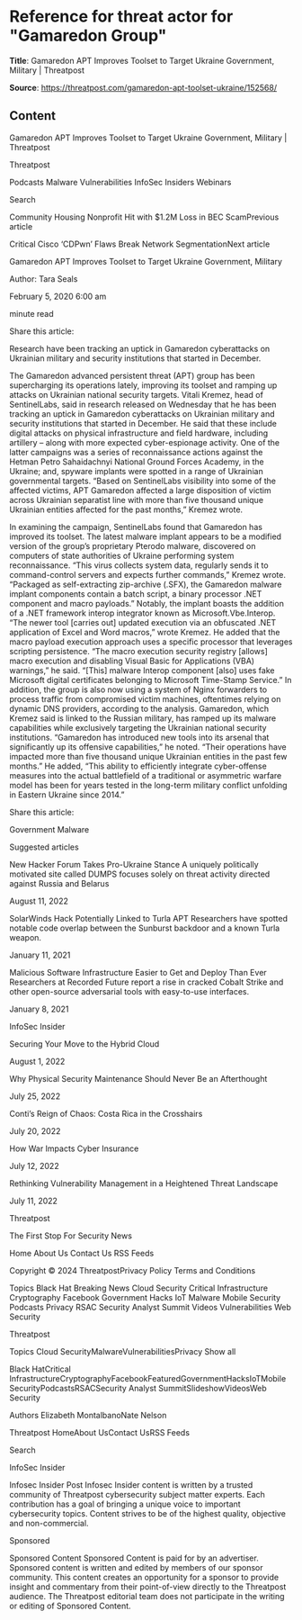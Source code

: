 # Reference for threat actor for "Gamaredon Group"

**Title**: Gamaredon APT Improves Toolset to Target Ukraine Government, Military | Threatpost

**Source**: https://threatpost.com/gamaredon-apt-toolset-ukraine/152568/

## Content


























Gamaredon APT Improves Toolset to Target Ukraine Government, Military | Threatpost

























































 












Threatpost


Podcasts
Malware
Vulnerabilities
InfoSec Insiders
Webinars



 





 Search














Community Housing Nonprofit Hit with $1.2M Loss in BEC ScamPrevious article 

Critical Cisco ‘CDPwn’ Flaws Break Network SegmentationNext article 










Gamaredon APT Improves Toolset to Target Ukraine Government, Military









Author: 
Tara Seals


February 5, 2020  6:00 am












 minute read
											


Share this article:





 













Research have been tracking an uptick in Gamaredon cyberattacks on Ukrainian military and security institutions that started in December.


The Gamaredon advanced persistent threat (APT) group has been supercharging its operations lately, improving its toolset and ramping up attacks on Ukrainian national security targets.
Vitali Kremez, head of SentinelLabs, said in research released on Wednesday that he has been tracking an uptick in Gamaredon cyberattacks on Ukrainian military and security institutions that started in December. He said that these include digital attacks on physical infrastructure and field hardware, including artillery – along with more expected cyber-espionage activity. One of the latter campaigns was a series of reconnaissance actions against the Hetman Petro Sahaidachnyi National Ground Forces Academy, in the Ukraine; and, spyware implants were spotted in a range of Ukrainian governmental targets.
“Based on SentinelLabs visibility into some of the affected victims, APT Gamaredon affected a large disposition of victim across Ukrainian separatist line with more than five thousand unique Ukrainian entities affected for the past months,” Kremez wrote.

In examining the campaign, SentinelLabs found that Gamaredon has improved its toolset. The latest malware implant appears to be a modified version of the group’s proprietary Pterodo malware, discovered on computers of state authorities of Ukraine performing system reconnaissance.
“This virus collects system data, regularly sends it to command-control servers and expects further commands,” Kremez wrote. “Packaged as self-extracting zip-archive (.SFX), the Gamaredon malware implant components contain a batch script, a binary processor .NET component and macro payloads.”
Notably, the implant boasts the addition of a .NET framework interop integrator known as Microsoft.Vbe.Interop.
“The newer tool [carries out] updated execution via an obfuscated .NET application of Excel and Word macros,” wrote Kremez. He added that the macro payload execution approach uses a specific processor that leverages scripting persistence. “The macro execution security registry [allows] macro execution and disabling Visual Basic for Applications (VBA) warnings,” he said. “[This] malware Interop component [also] uses fake Microsoft digital certificates belonging to Microsoft Time-Stamp Service.”
In addition, the group is also now using a system of Nginx forwarders to process traffic from compromised victim machines, oftentimes relying on dynamic DNS providers, according to the analysis.
Gamaredon, which Kremez said is linked to the Russian military, has ramped up its malware capabilities while exclusively targeting the Ukrainian national security institutions.
“Gamaredon has introduced new tools into its arsenal that significantly up its offensive capabilities,” he noted. “Their operations have impacted more than five thousand unique Ukrainian entities in the past few months.” He added, “This ability to efficiently integrate cyber-offense measures into the actual battlefield of a traditional or asymmetric warfare model has been for years tested in the long-term military conflict unfolding in Eastern Ukraine since 2014.”




Share this article:





 







Government
Malware










Suggested articles





 

New Hacker Forum Takes Pro-Ukraine Stance
A uniquely politically motivated site called DUMPS focuses solely on threat activity directed against Russia and Belarus


August 11, 2022








 

SolarWinds Hack Potentially Linked to Turla APT
Researchers have spotted notable code overlap between the Sunburst backdoor and a known Turla weapon.


January 11, 2021








 

Malicious Software Infrastructure Easier to Get and Deploy Than Ever
Researchers at Recorded Future report a rise in cracked Cobalt Strike and other open-source adversarial tools with easy-to-use interfaces.


January 8, 2021










InfoSec Insider






Securing Your Move to the Hybrid Cloud


August 1, 2022









Why Physical Security Maintenance Should Never Be an Afterthought


July 25, 2022









Conti’s Reign of Chaos: Costa Rica in the Crosshairs


July 20, 2022









How War Impacts Cyber Insurance


July 12, 2022









Rethinking Vulnerability Management in a Heightened Threat Landscape


July 11, 2022







 





 






Threatpost

The First Stop For Security News



Home
About Us
Contact Us
RSS Feeds
 



Copyright © 2024 ThreatpostPrivacy Policy
Terms and Conditions
 

 


Topics
Black Hat
Breaking News
Cloud Security
Critical Infrastructure
Cryptography
Facebook
Government
Hacks
IoT
Malware
Mobile Security
Podcasts
Privacy
RSAC
Security Analyst Summit
Videos
Vulnerabilities
Web Security















Threatpost



 









Topics
Cloud SecurityMalwareVulnerabilitiesPrivacy
Show all

Black HatCritical InfrastructureCryptographyFacebookFeaturedGovernmentHacksIoTMobile SecurityPodcastsRSACSecurity Analyst SummitSlideshowVideosWeb Security

Authors
Elizabeth MontalbanoNate Nelson

Threatpost
HomeAbout UsContact UsRSS Feeds 





 Search










 












InfoSec Insider

Infosec Insider Post
Infosec Insider content is written by a trusted community of Threatpost cybersecurity subject matter experts. Each contribution has a goal of bringing a unique voice to important cybersecurity topics. Content strives to be of the highest quality, objective and non-commercial.












Sponsored

Sponsored Content
Sponsored Content is paid for by an advertiser. Sponsored content is written and edited by members of our sponsor community. This content creates an opportunity for a sponsor to provide insight and commentary from their point-of-view directly to the Threatpost audience. The Threatpost editorial team does not participate in the writing or editing of Sponsored Content.














